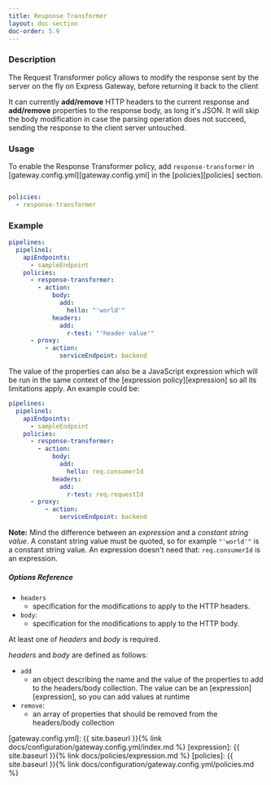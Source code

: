 ```yaml
---
title: Response Transformer
layout: doc-section
doc-order: 5.9
---
```


### Description

The Request Transformer policy allows to modify the response sent by the server on the fly on Express Gateway, before returning it back to the client

It can currently **add/remove** HTTP headers to the current response and **add/remove** properties to the response body, as long it's JSON. It will skip the body modification in case the parsing operation does not succeed, sending the response to the client server untouched.

### Usage

To enable the Response Transformer policy, add `response-transformer` in [gateway.config.yml][gateway.config.yml] in the [policies][policies]
section.

```yaml

policies:
  - response-transformer
```

### Example

```yaml
pipelines:
  pipeline1:
    apiEndpoints:
      - sampleEndpoint
    policies:
      - response-transformer:
        - action:
            body:
              add:
                hello: "'world'"
            headers:
              add:
                r-test: "'header value'"
      - proxy:
          - action:
              serviceEndpoint: backend
```

The value of the properties can also be a JavaScript expression which will be run in the same context of the [expression policy][expression] so all its limitations apply. An example could be:

```yaml
pipelines:
  pipeline1:
    apiEndpoints:
      - sampleEndpoint
    policies:
      - response-transformer:
        - action:
            body:
              add:
                hello: req.consumerId
            headers:
              add:
                r-test: req.requestId
      - proxy:
          - action:
              serviceEndpoint: backend
```

**Note:** Mind the difference between an _expression_ and a _constant string value_. A constant string value must be quoted, so for example `"'world'"` is a constant string value. An expression doesn't need that: `req.consumerId` is an expression.

##### Options Reference

* `headers`
  - specification for the modifications to apply to the HTTP headers.
* `body`:
  - specification for the modifications to apply to the HTTP body.

At least one of *headers* and *body* is required.

*headers* and *body* are defined as follows:

* `add`
  - an object describing the name and the value of the properties to add to the headers/body collection. The value can be an [expression][expression], so you can add values at runtime
* `remove`:
  - an array of properties that should be removed from the headers/body collection


[gateway.config.yml]: {{ site.baseurl }}{% link docs/configuration/gateway.config.yml/index.md %}
[expression]: {{ site.baseurl }}{% link docs/policies/expression.md %}
[policies]: {{ site.baseurl }}{% link docs/configuration/gateway.config.yml/policies.md %}
